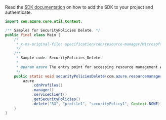 Read the [SDK documentation](https://github.com/Azure/azure-sdk-for-java/blob/azure-resourcemanager_2.15.0/sdk/resourcemanager/azure-resourcemanager/README.md) on how to add the SDK to your project and authenticate.

```java
import com.azure.core.util.Context;

/** Samples for SecurityPolicies Delete. */
public final class Main {
    /*
     * x-ms-original-file: specification/cdn/resource-manager/Microsoft.Cdn/stable/2021-06-01/examples/SecurityPolicies_Delete.json
     */
    /**
     * Sample code: SecurityPolicies_Delete.
     *
     * @param azure The entry point for accessing resource management APIs in Azure.
     */
    public static void securityPoliciesDelete(com.azure.resourcemanager.AzureResourceManager azure) {
        azure
            .cdnProfiles()
            .manager()
            .serviceClient()
            .getSecurityPolicies()
            .delete("RG", "profile1", "securityPolicy1", Context.NONE);
    }
}
```

